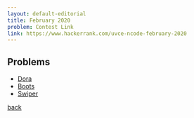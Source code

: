 ```yaml
---
layout: default-editorial
title: February 2020
problem: Contest Link
link: https://www.hackerrank.com/uvce-ncode-february-2020
---
```


## Problems

- [Dora](./Dora.html)
- [Boots](./Boots.html)
- [Swiper](./Swiper.html)



[back](../../)
